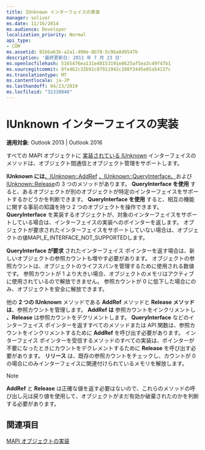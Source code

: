```yaml
---
title: IUnknown インターフェイスの実装
manager: soliver
ms.date: 11/16/2014
ms.audience: Developer
localization_priority: Normal
api_type:
- COM
ms.assetid: 01bba63b-a2a1-490e-8b78-5c9ba8d9547b
description: '最終更新日: 2011 年 7 月 23 日'
ms.openlocfilehash: 5165476ea131e40153191e8625af5ea3c49f47b1
ms.sourcegitcommit: 8fe462c32b91c87911942c188f3445e85a54137c
ms.translationtype: MT
ms.contentlocale: ja-JP
ms.lasthandoff: 04/23/2019
ms.locfileid: "32310046"
---
```

# <a name="implementing-the-iunknown-interface"></a>IUnknown インターフェイスの実装

  
  
**適用対象**: Outlook 2013 | Outlook 2016 
  
すべての MAPI オブジェクトに [実装されている IUnknown](https://msdn.microsoft.com/library/ms680509%28v=VS.85%29.aspx) インターフェイスのメソッドは、オブジェクト間通信とオブジェクト管理をサポートします。 
  
 **IUnknown には**[、IUnknown::AddRef](https://msdn.microsoft.com/library/ms691379%28v=VS.85%29.aspx) [、IUnknown::QueryInterface、](https://msdn.microsoft.com/library/ms682521%28v=VS.85%29.aspx)および [IUnknown::Release](https://msdn.microsoft.com/library/ms682317%28v=VS.85%29.aspx)の 3 つのメソッドがあります。 **QueryInterface を使用** すると、あるオブジェクトが別のオブジェクトが特定のインターフェイスをサポートするかどうかを判断できます。 **QueryInterface を使用** すると、相互の機能に関する事前の知識を持つ 2 つのオブジェクトを操作できます。 **QueryInterface** を実装するオブジェクトが、対象のインターフェイスをサポートしている場合は、インターフェイスの実装へのポインターを返します。 オブジェクトが要求されたインターフェイスをサポートしていない場合は、オブジェクトの値MAPI_E_INTERFACE_NOT_SUPPORTEDします。 
  
**QueryInterface が要求** されたインターフェイス ポインターを返す場合は、新しいオブジェクトの参照カウントも増やす必要があります。 オブジェクトの参照カウントは、オブジェクトのライフスパンを管理するために使用される数値です。 参照カウントが 1 より大きい場合、オブジェクトのメモリはアクティブに使用されているので解放できません。 参照カウントが 0 に低下した場合にのみ、オブジェクトを安全に解放できます。 
  
他の **2 つの IUnknown** メソッドである **AddRef** メソッドと **Release メソッドは**、参照カウントを管理します。 **AddRef は** 参照カウントをインクリメントし **、Release** は参照カウントをデクリメントします。 **QueryInterface** などのインターフェイス ポインターを返すすべてのメソッドまたは API 関数は、参照カウントをインクリメントするために **AddRef** を呼び出す必要があります。 インターフェイス ポインターを受信するメソッドのすべての実装は、ポインターが不要になったときにカウントをデクレメントするために **Release** を呼び出す必要があります。 **リリース** は、既存の参照カウントをチェックし、カウントが 0 の場合にのみインターフェイスに関連付けられているメモリを解放します。 
  
> [!NOTE]
> **AddRef** と **Release** は正確な値を返す必要はないので、これらのメソッドの呼び出し元は戻り値を使用して、オブジェクトがまだ有効か破棄されたのかを判断する必要があります。 
  
## <a name="see-also"></a>関連項目



[MAPI オブジェクトの実装](implementing-mapi-objects.md)

